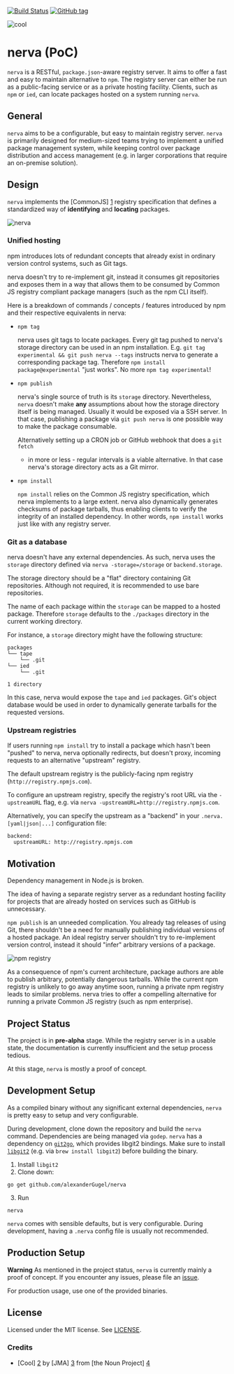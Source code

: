 [![Build Status](https://travis-ci.org/alexanderGugel/nerva.svg?branch=master)](https://travis-ci.org/alexanderGugel/nerva)
[![GitHub tag](https://img.shields.io/github/tag/alexanderGugel/nerva.svg?maxAge=2592000)](https://github.com/alexanderGugel/nerva)

![cool](https://cdn.rawgit.com/alexanderGugel/nerva/master/public/cool.svg)

# nerva (PoC)

`nerva` is a RESTful, `package.json`-aware registry server. It aims to offer a
fast and easy to maintain alternative to `npm`. The registry server can either
be run as a public-facing service or as a private hosting facility. Clients,
such as `npm` or `ied`, can locate packages hosted on a system running `nerva`.

## General

`nerva` aims to be a configurable, but easy to maintain registry server. `nerva`
is primarily designed for medium-sized teams trying to implement a unified
package management system, while keeping control over package distribution and
access management (e.g. in larger corporations that require an on-premise
solution).

## Design

`nerva` implements the [CommonJS] [1] registry specification that defines a
standardized way of **identifying** and **locating** packages.

![nerva](https://cdn.rawgit.com/alexanderGugel/nerva/master/public/nerva.svg)

### Unified hosting

npm introduces lots of redundant concepts that already exist in ordinary version
control systems, such as Git tags.

nerva doesn't try to re-implement git, instead it consumes git repositories and
exposes them in a way that allows them to be consumed by Common JS registry
compliant package managers (such as the npm CLI itself).

Here is a breakdown of commands / concepts / features introduced by npm and
their respective equivalents in nerva:

* `npm tag`

  nerva uses git tags to locate packages. Every git tag pushed to nerva's
  storage directory can be used in an npm installation. E.g.
  `git tag experimental && git push nerva --tags` instructs nerva to generate
  a corresponding package tag. Therefore `npm install package@experimental`
  "just works". No more `npm tag experimental`!

* `npm publish`

  nerva's single source of truth is its `storage` directory. Nevertheless,
  `nerva` doesn't make **any** assumptions about how the storage directory
  itself is being managed. Usually it would be exposed via a SSH server.
  In that case, publishing a package via `git push nerva` is one possible way to
  make the package consumable.

  Alternatively setting up a CRON job or GitHub webhook that does a `git fetch`
  - in more or less - regular intervals is a viable alternative. In that case
  nerva's storage directory acts as a Git mirror.

* `npm install`

  `npm install` relies on the Common JS registry specification, which nerva
  implements to a large extent. nerva also dynamically generates checksums of
  package tarballs, thus enabling clients to verify the integrity of an
  installed dependency. In other words, `npm install` works just like with any
  registry server.

### Git as a database

nerva doesn't have any external dependencies. As such, nerva uses the `storage`
directory defined via `nerva -storage=/storage` or `backend.storage`.

The storage directory should be a "flat" directory containing Git repositories.
Although not required, it is recommended to use bare repositories.

The name of each package within the `storage` can be mapped to a hosted package.
Therefore `storage` defaults to the `./packages` directory in the current
working directory.

For instance, a `storage` directory might have the following structure:

    packages
    └── tape
        └── .git
    └── ied
        └── .git

    1 directory

In this case, nerva would expose the `tape` and `ied` packages. Git's object
database would be used in order to dynamically generate tarballs for the
requested versions.

### Upstream registries

If users running `npm install` try to install a package which hasn't been
"pushed" to nerva, nerva optionally redirects, but doesn't proxy, incoming
requests to an alternative "upstream" registry.

The default upstream registry is the publicly-facing npm registry
(`http://registry.npmjs.com`).

To configure an upstream registry, specify the registry's root URL via the
`-upstreamURL` flag, e.g. via `nerva -upstreamURL=http://registry.npmjs.com`.

Alternatively, you can specify the upstream as a "backend" in your
`.nerva.[yaml|json|...]` configuration file:

    backend:
      upstreamURL: http://registry.npmjs.com

## Motivation

Dependency management in Node.js is broken.

The idea of having a separate registry server as a redundant hosting facility
for projects that are already hosted on services such as GitHub is unnecessary.

`npm publish` is an unneeded complication. You already tag releases of using
Git, there shouldn't be a need for manually publishing individual versions of a
hosted package. An ideal registry server shouldn't try to re-implement version
control, instead it should "infer" arbitrary versions of a package.

![npm registry](https://cdn.rawgit.com/alexanderGugel/nerva/master/public/registry-wall.svg)

As a consequence of npm's current architecture, package authors are able to
publish arbitrary, potentially dangerous tarballs. While the current npm
registry is unlikely to go away anytime soon, running a private npm registry
leads to similar problems. nerva tries to offer a compelling alternative for
running a private Common JS registry (such as npm enterprise).

## Project Status

The project is in **pre-alpha** stage. While the registry server is in a usable
state, the documentation is currently insufficient and the setup process
tedious.

At this stage, `nerva` is mostly a proof of concept.

## Development Setup

As a compiled binary without any significant external dependencies, `nerva` is
pretty easy to setup and very configurable.

During development, clone down the repository and build the `nerva` command.
Dependencies are being managed via `godep`. `nerva` has a dependency on
[`git2go`](https://github.com/libgit2/git2go), which provides libgit2 bindings.
Make sure to install [`libgit2`](https://github.com/libgit2/git2go) (e.g. via
`brew install libgit2`) before building the binary.

1. Install `libgit2`
2. Clone down:

  `go get github.com/alexanderGugel/nerva`

3. Run

  `nerva`

`nerva` comes with sensible defaults, but is very configurable. During
development, having a `.nerva` config file is usually not recommended.

## Production Setup

**Warning** As mentioned in the project status, `nerva` is currently mainly a
proof of concept. If you encounter any issues, please file an
[issue](https://github.com/alexanderGugel/nerva/issues).

For production usage, use one of the provided binaries.

## License

Licensed under the MIT license. See [LICENSE](LICENSE).

### Credits

* [Cool] [2] by [JMA] [3] from [the Noun Project] [4]

[1]: http://wiki.commonjs.org/wiki/Packages/Registry "CommonJS Registry Specification"
[2]: https://thenounproject.com/Mattebrooks/collection/objecticons/?i=63757 "Cool"
[3]: https://thenounproject.com/jmanwyl "JMA"
[4]: https://thenounproject.com/ "The Noun Project"
